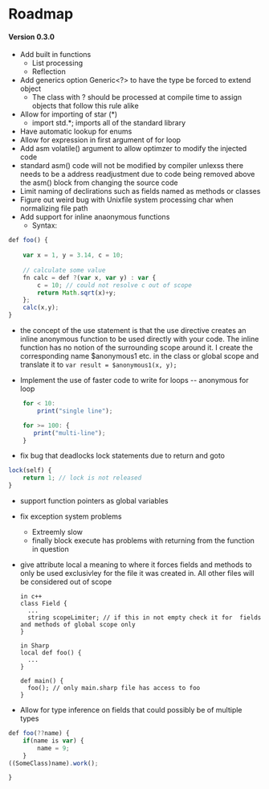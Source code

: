 # Roadmap 

#### Version 0.3.0
- Add built in functions 
    - List processing
    - Reflection
- Add generics option Generic<?> to have the type be forced to extend object
    - The class with ? should be processed at compile time to assign objects that follow this rule alike
- Allow for importing of star (*) 
    - import std.*; imports all of the standard library
- Have automatic lookup for enums
- Allow for expression in first argument of for loop
- Add asm volatile() argument to allow optimzer to modify the injected code
- standard asm() code will not be modified by compiler unlexss there needs to be a
  address readjustment due to code being removed above the asm() block
from changing the source code
- Limit naming of declirations such as fields named as methods or classes
- Figure out weird bug with Unixfile system processing char when normalizing file path
- Add support for inline anaonymous functions
    - Syntax:
```javascript
def foo() {
    
    var x = 1, y = 3.14, c = 10;
    
    // calculate some value
    fn calc = def ?(var x, var y) : var {
        c = 10; // could not resolve c out of scope
        return Math.sqrt(x)+y;
    };
    calc(x,y);
}
```

- the concept of  the use statement is that the use directive
creates an inline anonymous function to be used directly with your 
code. The inline function has no notion of the surrounding scope
around it. I create the corresponding name $anonymous1 etc. in the class or
global scope and translate it to ``var result = $anonymous1(x, y);``

- Implement the use of faster code to write for loops
-- anonymous for loop
```javascript
    for < 10:
        print("single line");

    for >= 100: {
       print("multi-line");
    }
```
- fix bug that deadlocks lock statements due to return and goto
```javascript
lock(self) {
    return 1; // lock is not released
}
```

- support function pointers as global variables
- fix exception system problems
    * Extreemly slow
    * finally block execute has problems with returning from the function in question

- give attribute local a meaning to where it forces fields and methods to only be used exclusivley
  for the file it was created in. All other files will be considered out of scope
  
  ```
  in c++
  class Field {
    ...
    string scopeLimiter; // if this in not empty check it for  fields and methods of global scope only
  }
  
  in Sharp
  local def foo() {
    ...
  }
  
  def main() {
    foo(); // only main.sharp file has access to foo
  }
  ```

- Allow for type inference on fields that could possibly be of multiple types
```javascript
def foo(??name) {
    if(name is var) {
        name = 9;
    }
((SomeClass)name).work();

}
```